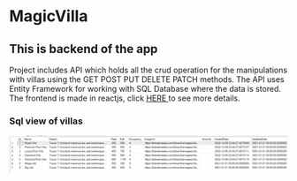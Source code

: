 # MagicVilla

## This is backend of the app

<p>
Project includes API which holds all the crud operation for the manipulations with villas using the GET POST PUT DELETE PATCH methods. The API uses Entity Framework for working with SQL Database where the data is stored. The frontend is made in reactjs, click <a href="https://github.com/levi7x/magic-villa-react"> HERE </a> to see more details.
</p>

<h3> Sql view of villas </h3>

![view](https://github.com/levi7x/MyImages/blob/main/ghub-imgs/villas/view.png?raw=true)
